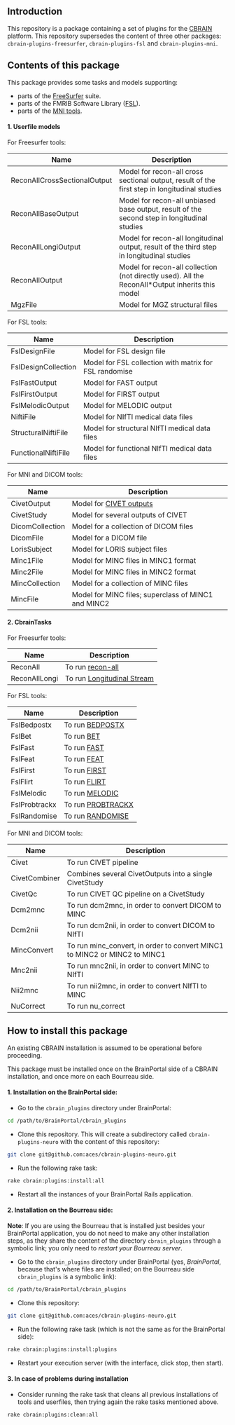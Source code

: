 
## Introduction

This repository is a package containing a set of plugins for the
[CBRAIN](https://github.com/aces/cbrain) platform. This repository
supersedes the content of three other packages: `cbrain-plugins-freesurfer`,
`cbrain-plugins-fsl` and `cbrain-plugins-mni`.



## Contents of this package

This package provides some tasks and models supporting:

* parts of the [FreeSurfer](http://freesurfer.net/) suite.
* parts of the FMRIB Software Library ([FSL](http://fsl.fmrib.ox.ac.uk/fsl/fslwiki/)).
* parts of the [MNI tools](http://www.bic.mni.mcgill.ca/ServicesSoftware/HomePage).



#### 1. Userfile models

For Freesurfer tools:

| Name                         | Description                                                                                     |
|------------------------------|-------------------------------------------------------------------------------------------------|
| ReconAllCrossSectionalOutput | Model for recon-all cross sectional output, result of the first step in longitudinal studies    |
| ReconAllBaseOutput           | Model for recon-all unbiased base output, result of the second step in longitudinal studies     |
| ReconAllLongiOutput          | Model for recon-all longitudinal output, result of the third step in longitudinal studies       |
| ReconAllOutput               | Model for recon-all collection (not directly used). All the ReconAll*Output inherits this model |
| MgzFile                      | Model for MGZ structural files                                                                  |

For FSL tools:

| Name                         | Description                                                                                     |
|------------------------------|-------------------------------------------------------------------------------------------------|
| FslDesignFile                | Model for FSL design file                                                                       |
| FslDesignCollection          | Model for FSL collection with matrix for FSL randomise                                          |
| FslFastOutput                | Model for FAST output                                                                           |
| FslFirstOutput               | Model for FIRST output                                                                          |
| FslMelodicOutput             | Model for MELODIC output                                                                        |
| NiftiFile                    | Model for NIfTI medical data files                                                              |
| StructuralNiftiFile          | Model for structural NIfTI medical data files                                                   |
| FunctionalNiftiFile          | Model for functional NIfTI medical data files                                                   |

For MNI and DICOM tools:

| Name                         | Description                                                                                     |
|------------------------------|-------------------------------------------------------------------------------------------------|
| CivetOutput                  | Model for [CIVET outputs](http://www.bic.mni.mcgill.ca/ServicesSoftware/OutputsOfCIVET)         |
| CivetStudy                   | Model for several outputs of CIVET                                                              |
| DicomCollection              | Model for a collection of DICOM files                                                           |
| DicomFile                    | Model for a DICOM file                                                                            |
| LorisSubject                 | Model for LORIS subject files                                                                   |
| Minc1File                    | Model for MINC files in MINC1 format                                                            |
| Minc2File                    | Model for MINC files in MINC2 format                                                            |
| MincCollection               | Model for a collection of MINC files                                                            |
| MincFile                     | Model for MINC files; superclass of MINC1 and MINC2                                             |



#### 2. CbrainTasks

For Freesurfer tools:

| Name          | Description                                                                                    |
|---------------|------------------------------------------------------------------------------------------------|
| ReconAll      | To run [recon-all](https://surfer.nmr.mgh.harvard.edu/fswiki/recon-all)                        |
| ReconAllLongi | To run [Longitudinal Stream](https://surfer.nmr.mgh.harvard.edu/fswiki/LongitudinalProcessing) |

For FSL tools:

| Name          | Description                                                                                    |
|---------------|------------------------------------------------------------------------------------------------|
| FslBedpostx   | To run [BEDPOSTX](http://fsl.fmrib.ox.ac.uk/fsl/fsl4.0/fdt/fdt_bedpostx.html)                  |
| FslBet        | To run [BET](http://fsl.fmrib.ox.ac.uk/fsl/fslwiki/BET)                                        |
| FslFast       | To run [FAST]( http://fsl.fmrib.ox.ac.uk/fsl/fslwiki/FAST)                                     |
| FslFeat       | To run [FEAT](http://fsl.fmrib.ox.ac.uk/fsl/fslwiki/FEAT)                                      |
| FslFirst      | To run [FIRST](http://fsl.fmrib.ox.ac.uk/fsl/fslwiki/FIRST)                                    |
| FslFlirt      | To run [FLIRT](http://fsl.fmrib.ox.ac.uk/fsl/fslwiki/FLIRT)                                    |
| FslMelodic    | To run [MELODIC](http://fsl.fmrib.ox.ac.uk/fsl/fslwiki/MELODIC)                                |
| FslProbtrackx | To run [PROBTRACKX](http://fsl.fmrib.ox.ac.uk/fsl/fsl-4.1.9/fdt/fdt_probtrackx.html)           |
| FslRandomise  | To run [RANDOMISE](http://fsl.fmrib.ox.ac.uk/fsl/fslwiki/Randomise)                            |

For MNI and DICOM tools:

| Name          | Description                                                                                    |
|---------------|------------------------------------------------------------------------------------------------|
| Civet         | To run CIVET pipeline                                                                          |
| CivetCombiner | Combines several CivetOutputs into a single CivetStudy                                         |
| CivetQc       | To run CIVET QC pipeline on a CivetStudy                                                       |
| Dcm2mnc       | To run dcm2mnc, in order to convert DICOM to MINC                                              |
| Dcm2nii       | To run dcm2nii, in order to convert DICOM to NIfTI                                             |
| MincConvert   | To run minc_convert, in order to convert MINC1 to MINC2 or MINC2 to MINC1                      |
| Mnc2nii       | To run mnc2nii, in order to convert MINC to NIfTI                                              |
| Nii2mnc       | To run nii2mnc, in order to convert NIfTI to MINC                                              |
| NuCorrect     | To run nu_correct                                                                              |



## How to install this package

An existing CBRAIN installation is assumed to be operational before
proceeding.

This package must be installed once on the BrainPortal side of a
CBRAIN installation, and once more on each Bourreau side.

#### 1. Installation on the BrainPortal side:

  * Go to the `cbrain_plugins` directory under BrainPortal:

```bash
cd /path/to/BrainPortal/cbrain_plugins
```

  * Clone this repository. This will create a subdirectory called
  `cbrain-plugins-neuro` with the content of this repository:

```bash
git clone git@github.com:aces/cbrain-plugins-neuro.git
```

  * Run the following rake task:

```bash
rake cbrain:plugins:install:all
```

  * Restart all the instances of your BrainPortal Rails application.

#### 2. Installation on the Bourreau side:

**Note**: If you are using the Bourreau that is installed just
besides your BrainPortal application, you do not need to make
any other installation steps, as they share the content of
the directory `cbrain_plugins` through a symbolic link; you
only need to *restart your Bourreau server*.

  * Go to the `cbrain_plugins` directory under BrainPortal
  (yes, *BrainPortal*, because that's where files are installed; on
  the Bourreau side `cbrain_plugins` is a symbolic link):

```bash
cd /path/to/BrainPortal/cbrain_plugins
```

  * Clone this repository:

```bash
git clone git@github.com:aces/cbrain-plugins-neuro.git
```
  * Run the following rake task (which is not the same as for
  the BrainPortal side):

```bash
rake cbrain:plugins:install:plugins
```

  * Restart your execution server (with the interface, click stop, then start).

#### 3. In case of problems during installation

  * Consider running the rake task that cleans all previous installations
    of tools and userfiles, then trying again the rake tasks mentioned above.

```bash
rake cbrain:plugins:clean:all
```
